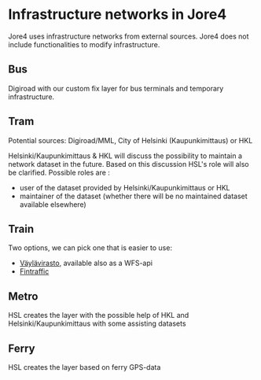 # Infrastructure networks in Jore4

Jore4 uses infrastructure networks from external sources. Jore4 does not include functionalities to modify infrastructure.

## Bus

Digiroad with our custom fix layer for bus terminals and temporary infrastructure.

## Tram

Potential sources: Digiroad/MML, City of Helsinki (Kaupunkimittaus) or HKL

Helsinki/Kaupunkimittaus & HKL will discuss the possibility to maintain a network dataset in the future. Based on this discussion HSL's role will also be clarified. Possible roles are :
- user of the dataset provided by Helsinki/Kaupunkimittaus or HKL
- maintainer of the dataset (whether there will be no maintained dataset available elsewhere)

## Train

Two options, we can pick one that is easier to use:
- [Väylävirasto](https://julkinen.vayla.fi/oskari/?zoomLevel=2&coord=429230.65625_6755196&mapLayers=1+100+default,481+100+avoin:ratko_line&uuid=e139ce6f-ad06-4d64-a49f-b7e57c27e81d&noSavedState=true&showIntro=false), available also as a WFS-api
- [Fintraffic](https://rata.digitraffic.fi/infra-api/)

## Metro

HSL creates the layer with the possible help of HKL and Helsinki/Kaupunkimittaus with some assisting datasets

## Ferry

HSL creates the layer based on ferry GPS-data
